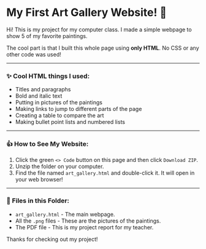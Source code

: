 # My First Art Gallery Website! 🎨

Hi! This is my project for my computer class. I made a simple webpage to show 5 of my favorite paintings.

The cool part is that I built this whole page using **only HTML**. No CSS or any other code was used!

---

### ✨ Cool HTML things I used:

* Titles and paragraphs
* Bold and italic text
* Putting in pictures of the paintings
* Making links to jump to different parts of the page
* Creating a table to compare the art
* Making bullet point lists and numbered lists

---

### 👍 How to See My Website:

1.  Click the green `<> Code` button on this page and then click `Download ZIP`.
2.  Unzip the folder on your computer.
3.  Find the file named `art_gallery.html` and double-click it. It will open in your web browser!

---

### 📁 Files in this Folder:

* `art_gallery.html` - The main webpage.
* All the `.png` files - These are the pictures of the paintings.
* The PDF file - This is my project report for my teacher.

Thanks for checking out my project!
